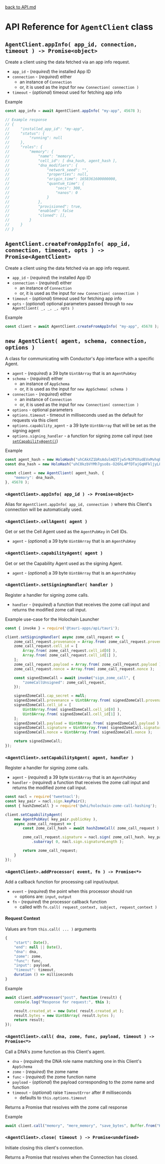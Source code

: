 [back to API.md](./API.md)


# API Reference for `AgentClient` class

## `AgentClient.appInfo( app_id, connection, timeout ) -> Promise<object>`
Create a client using the data fetched via an app info request.

- `app_id` - (*required*) the installed App ID
- `connection` - (*required*) either
  - an instance of `Connection`
  - or, it is used as the input for `new Connection( connection )`
- `timeout` - (*optional*) timeout used for fetching app info

Example
```javascript
const app_info = await AgentClient.appInfo( "my-app", 45678 );

// Example response
// {
//     "installed_app_id": "my-app",
//     "status": {
//         "running": null
//     },
//     "roles": {
//         "memory": {
//             "name": "memory",
//             "cell_id": [ dna_hash, agent_hash ],
//             "dna_modifiers": {
//                 "network_seed": "",
//                 "properties": null,
//                 "origin_time": 1658361600000000,
//                 "quantum_time": {
//                     "secs": 300,
//                     "nanos": 0
//                 }
//             },
//             "provisioned": true,
//             "enabled": false
//             "cloned": [],
//         }
//     }
// }

```

## `AgentClient.createFromAppInfo( app_id, connection, timeout, opts ) -> Promise<AgentClient>`
Create a client using the data fetched via an app info request.

- `app_id` - (*required*) the installed App ID
- `connection` - (*required*) either
  - an instance of `Connection`
  - or, it is used as the input for `new Connection( connection )`
- `timeout` - (*optional*) timeout used for fetching app info
- `opts` - (*optional*) optional parameters passed through to `new AgentClient( _, _, _, opts )`

Example
```javascript
const client = await AgentClient.createFromAppInfo( "my-app", 45678 );
```


## `new AgentClient( agent, schema, connection, options )`
A class for communicating with Conductor's App interface with a specific Agent.

- `agent` - (*required*) a 39 byte `Uint8Array` that is an `AgentPubKey`
- `schema` - (*required*) either
  - an instance of `AppSchema`
  - or, it is used as the input for `new AppSchema( schema )`
- `connection` - (*required*) either
  - an instance of `Connection`
  - or, it is used as the input for `new Connection( connection )`
- `options` - optional parameters
- `options.timeout` - timeout in milliseconds used as the default for requests via this client
- `options.capability_agent` - a 39 byte `Uint8Array` that will be set as the signing agent
- `options.signing_handler` - a function for signing zome call input (see
  [`setCapabilityAgent()`](#agentclientsetcapabilityagent-agent-handler-))

Example
```javascript
const agent_hash = new HoloHash("uhCAkXZ1bRsAdulmQ5Tjw5rNJPXXudEVxMvhqEMPZtCyyoeyY68rH");
const dna_hash = new HoloHash("uhC0kzbVYMh7gso8s-O26hL4PfDTajGqHFkljyL8mdtokzoL-gRdd");

const client = new AgentClient( agent_hash, {
    "memory": dna_hash,
}, 45678 );
```

### `<AgentClient>.appInfo( app_id ) -> Promise<object>`
Alias for `AgentClient.appInfo( app_id, connection )` where this Client's connection will be
automatically used.

### `<AgentClient>.cellAgent( agent )`
Get or set the Cell Agent used as the `AgentPubKey` in Cell IDs.

- `agent` - (*optional*) a 39 byte `Uint8Array` that is an `AgentPubKey`

### `<AgentClient>.capabilityAgent( agent )`
Get or set the Capability Agent used as the signing Agent.

- `agent` - (*optional*) a 39 byte `Uint8Array` that is an `AgentPubKey`

### `<AgentClient>.setSigningHandler( handler )`
Register a handler for signing zome calls.

- `handler` - (*required*) a function that receives the zome call input and returns the modified
  zome call input.

Example use-case for the Holochain Launcher
```javascript
const { invoke } = require('@tauri-apps/api/tauri');

client.setSigningHandler( async zome_call_request => {
    zome_call_request.provenance = Array.from( zome_call_request.provenance );
    zome_call_request.cell_id = [
        Array.from( zome_call_request.cell_id[0] ),
        Array.from( zome_call_request.cell_id[1] ),
    ];
    zome_call_request.payload = Array.from( zome_call_request.payload );
    zome_call_request.nonce = Array.from( zome_call_request.nonce );

    const signedZomeCall = await invoke("sign_zome_call", {
        "zomeCallUnsigned": zome_call_request,
    });

    signedZomeCall.cap_secret = null;
    signedZomeCall.provenance = Uint8Array.from( signedZomeCall.provenance );
    signedZomeCall.cell_id = [
        Uint8Array.from( signedZomeCall.cell_id[0] ),
        Uint8Array.from( signedZomeCall.cell_id[1] ),
    ];
    signedZomeCall.payload = Uint8Array.from( signedZomeCall.payload );
    signedZomeCall.signature = Uint8Array.from( signedZomeCall.signature || [] );
    signedZomeCall.nonce = Uint8Array.from( signedZomeCall.nonce );

    return signedZomeCall;
});
```

### `<AgentClient>.setCapabilityAgent( agent, handler )`
Register a handler for signing zome calls.

- `agent` - (*required*) a 39 byte `Uint8Array` that is an `AgentPubKey`
- `handler` - (*required*) a function that receives the zome call input and returns the modified
  zome call input.

```javascript
const nacl = require('tweetnacl');
const key_pair = nacl.sign.keyPair();
const { hashZomeCall } = require('@whi/holochain-zome-call-hashing');

client.setCapabilityAgent(
    new AgentPubKey( key_pair.publicKey ),
    async zome_call_request => {
        const zome_call_hash = await hashZomeCall( zome_call_request );

        zome_call_request.signature	= nacl.sign( zome_call_hash, key_pair.secretKey )
            .subarray( 0, nacl.sign.signatureLength );

        return zome_call_request;
    }
});
```

### `<AgentClient>.addProcessor( event, fn ) -> Promise<*>`
Add a callback function for processing call input/output.

- `event` - (*required*) the point when this processor should run
  - options are: `input`, `output`
- `fn` - (*required*) the processor callback function
  - called with `fn.call( request_context, subject, request_context )`


#### Request Context
Values are from `this.call( ... )` arguments
```javascript
{
    "start": Date(),
    "end": null || Date(),
    "dna": dna,
    "zome": zome,
    "func": func,
    "input": payload,
    "timeout": timeout,
    duration () => milliseconds
}
```

Example
```javascript
await client.addProcessor("post", function (result) {
    console.log("Response for request:", this );

    result.created_at = new Date( result.created_at );
    result.bytes = new Uint8Array( result.bytes );
    return result;
});
```


### `<AgentClient>.call( dna, zome, func, payload, timeout ) -> Promise<*>`
Call a DNA's zome function as this Client's agent.

- `dna` - (*required*) the DNA role name matching one in this Client's `AppSchema`
- `zome` - (*required*) the zome name
- `func` - (*required*) the zome function name
- `payload` - (*optional*) the payload corresponding to the zome name and function
- `timeout` - (*optional*) raise `TimeoutError` after # milliseconds
  - defaults to `this.options.timeout`

Returns a Promise that resolves with the zome call response

Example
```javascript
await client.call("memory", "mere_memory", "save_bytes", Buffer.from("Hello World") );
```


### `<AgentClient>.close( timeout ) -> Promise<undefined>`
Initiate closing this client's connection.

Returns a Promise that resolves when the Connection has closed.
